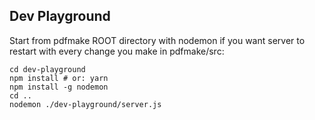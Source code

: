 ## Dev Playground

Start from pdfmake ROOT directory with nodemon if you want server to restart with every change you make in pdfmake/src:

```
cd dev-playground
npm install # or: yarn
npm install -g nodemon
cd ..
nodemon ./dev-playground/server.js
```
